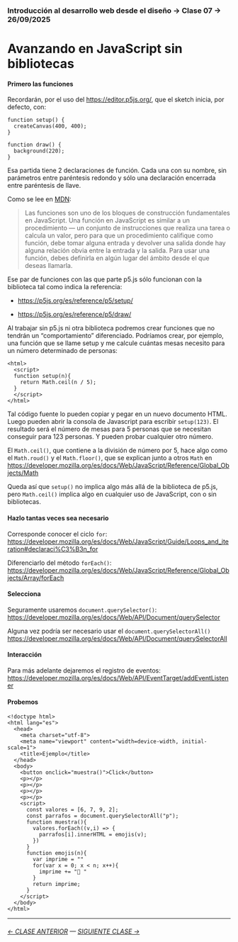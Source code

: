 ### Introducción al desarrollo web desde el diseño → Clase 07 → 26/09/2025

# Avanzando en JavaScript sin bibliotecas

#### Primero las funciones

Recordarán, por el uso del https://editor.p5js.org/, que el sketch inicia, por defecto, con:

```
function setup() {
  createCanvas(400, 400);
}

function draw() {
  background(220);
}
```

Esa partida tiene 2 declaraciones de función. Cada una con su nombre, sin parámetros entre paréntesis redondo y sólo una declaración encerrada entre paréntesis de llave. 

Como se lee en [MDN](https://developer.mozilla.org/es/docs/Web/JavaScript/Guide/Functions): 

> Las funciones son uno de los bloques de construcción fundamentales en JavaScript. Una función en JavaScript es similar a un procedimiento — un conjunto de instrucciones que realiza una tarea o calcula un valor, pero para que un procedimiento califique como función, debe tomar alguna entrada y devolver una salida donde hay alguna relación obvia entre la entrada y la salida. Para usar una función, debes definirla en algún lugar del ámbito desde el que deseas llamarla.

Ese par de funciones con las que parte p5.js sólo funcionan con la biblioteca tal como indica la referencia: 

- https://p5js.org/es/reference/p5/setup/

- https://p5js.org/es/reference/p5/draw/

Al trabajar sin p5.js ni otra biblioteca podremos crear funciones que no tendrán un “comportamiento” diferenciado. Podríamos crear, por ejemplo, una función que se llame setup y me calcule cuántas mesas necesito para un número determinado de personas: 

```
<html>
  <script>
  function setup(n){
    return Math.ceil(n / 5);
  }
  </script>
</html>
```

Tal código fuente lo pueden copiar y pegar en un nuevo documento HTML. Luego pueden abrir la consola de Javascript para escribir `setup(123)`. El resultado será el número de mesas para 5 personas que se necesitan conseguir para 123 personas. Y pueden probar cualquier otro número.

El `Math.ceil()`, que contiene a la división de número por 5, hace algo como el `Math.roud()` y el `Math.floor()`, que se explican junto a otros `Math` en https://developer.mozilla.org/es/docs/Web/JavaScript/Reference/Global_Objects/Math 

Queda así que `setup()` no implica algo más allá de la biblioteca de p5.js, pero `Math.ceil()` implica algo en cualquier uso de JavaScript, con o sin bibliotecas. 

#### Hazlo tantas veces sea necesario

Corresponde conocer el ciclo `for`: https://developer.mozilla.org/es/docs/Web/JavaScript/Guide/Loops_and_iteration#declaraci%C3%B3n_for

Diferenciarlo del método `forEach()`: https://developer.mozilla.org/es/docs/Web/JavaScript/Reference/Global_Objects/Array/forEach

#### Selecciona

Seguramente usaremos `document.querySelector()`: https://developer.mozilla.org/es/docs/Web/API/Document/querySelector

Alguna vez podría ser necesario usar el `document.querySelectorAll()` https://developer.mozilla.org/es/docs/Web/API/Document/querySelectorAll

#### Interacción

Para más adelante dejaremos el registro de eventos: https://developer.mozilla.org/es/docs/Web/API/EventTarget/addEventListener

#### Probemos

```
<!doctype html>
<html lang="es">
  <head>
    <meta charset="utf-8">
    <meta name="viewport" content="width=device-width, initial-scale=1">
    <title>Ejemplo</title>
  </head>
  <body>
    <button onclick="muestra()">Click</button>
    <p></p>
    <p></p>
    <p></p>
    <p></p>
    <script>
      const valores = [6, 7, 9, 2];
      const parrafos = document.querySelectorAll("p");
      function muestra(){
        valores.forEach((v,i) => {
          parrafos[i].innerHTML = emojis(v);
        })
      }
      function emojis(n){
        var imprime = ""
        for(var x = 0; x < n; x++){
          imprime += "🤧 "
        }
        return imprime;
      }
    </script>
  </body>
</html>
```

- - - - - - - - - - - -

###### [← CLASE ANTERIOR](https://github.com/profesorfaco/opr/tree/main/clase-06) — [SIGUIENTE CLASE →](https://github.com/profesorfaco/opr/tree/main/clase-08)

